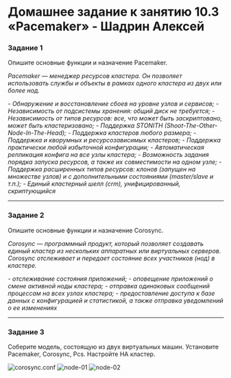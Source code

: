 # Домашнее задание к занятию 10.3 «Pacemaker» - Шадрин Алексей

### Задание 1

Опишите основные функции и назначение Pacemaker.

*Pacemaker — менеджер ресурсов кластера. Он позволяет использовать службы и объекты в рамках одного кластера из двух или более нод.*

*- Обнаружение и восстановление сбоев на уровне узлов и сервисов;*
*- Независимость от подсистемы хранения: общий диск не требуется;*
*- Независимость от типов ресурсов: все, что может быть заскриптовано, может быть кластеризовано;*
*- Поддержка STONITH (Shoot-The-Other-Node-In-The-Head);*
*- Поддержка кластеров любого размера;*
*- Поддержка и кворумных и ресурсозависимых кластеров;*
*- Поддержка практически любой избыточной конфигурации;*
*- Автоматическая репликация конфига на все узлы кластера;*
*- Возможность задания порядка запуска ресурсов, а также их совместимости на одном узле;*
*- Поддержка расширенных типов ресурсов: клонов (запущен на множестве узлов) и с дополнительными состояниями (master/slave и т.п.);*
*- Единый кластерный шелл (crm), унифицированный, скриптующийся*


---

### Задание 2

Опишите основные функции и назначение Corosync.

*Corosync — программный продукт, который позволяет создавать единый кластер из нескольких аппаратных или виртуальных серверов. Corosync отслеживает и передает состояние всех участников (нод) в кластере.*

*- отслеживание состояния приложений;*
*- оповещение приложений о смене активной ноды кластера;*
*- отправка одинаковых сообщений процессам на всех узлах кластера;*
*- предоставление доступа к базе данных с конфигурацией и статистикой, а также отправка уведомлений о ее изменениях*

---

### Задание 3

Соберите модель, состоящую из двух виртуальных машин. Установите Pacemaker, Corosync, Pcs. Настройте HA кластер.

![corosync.conf](https://github.com/AleksShadrin/netology/blob/main/10-03-Pacemaker/1.png)
![node-01](https://github.com/AleksShadrin/netology/blob/main/10-03-Pacemaker/2.png)
![node-02](https://github.com/AleksShadrin/netology/blob/main/10-03-Pacemaker/3.png)